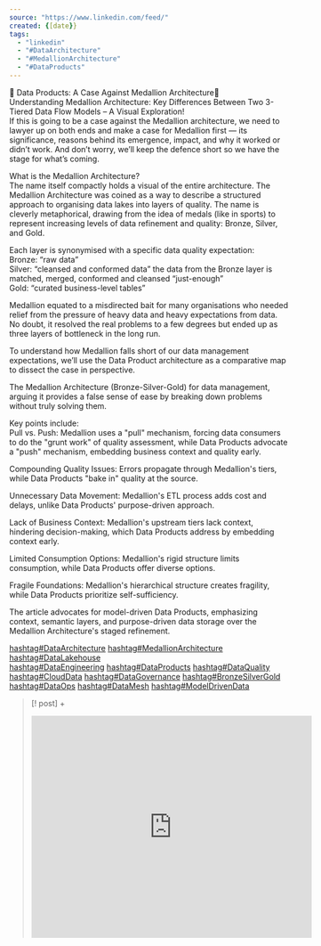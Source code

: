 ```yaml
---
source: "https://www.linkedin.com/feed/"
created: {[date}}
tags:
  - "linkedin"
  - "#DataArchitecture"
  - "#MedallionArchitecture"
  - "#DataProducts"
---
```

🚀 Data Products: A Case Against Medallion Architecture🚀  
Understanding Medallion Architecture: Key Differences Between Two 3-Tiered Data Flow Models – A Visual Exploration!  
If this is going to be a case against the Medallion architecture, we need to lawyer up on both ends and make a case for Medallion first — its significance, reasons behind its emergence, impact, and why it worked or didn’t work. And don’t worry, we’ll keep the defence short so we have the stage for what’s coming.  
  
What is the Medallion Architecture?  
The name itself compactly holds a visual of the entire architecture. The  
Medallion Architecture was coined as a way to describe a structured approach to organising data lakes into layers of quality. The name is cleverly metaphorical, drawing from the idea of medals (like in sports) to represent increasing levels of data refinement and quality: Bronze, Silver, and Gold.  
  
Each layer is synonymised with a specific data quality expectation:  
Bronze: “raw data”  
Silver: “cleansed and conformed data” the data from the Bronze layer is matched, merged, conformed and cleansed “just-enough”  
Gold: “curated business-level tables”  
  
Medallion equated to a misdirected bait for many organisations who needed relief from the pressure of heavy data and heavy expectations from data. No doubt, it resolved the real problems to a few degrees but ended up as three layers of bottleneck in the long run.  
  
To understand how Medallion falls short of our data management expectations, we’ll use the Data Product architecture as a comparative map to dissect the case in perspective.  
  
The Medallion Architecture (Bronze-Silver-Gold) for data management, arguing it provides a false sense of ease by breaking down problems without truly solving them.  
  
Key points include:  
Pull vs. Push: Medallion uses a "pull" mechanism, forcing data consumers to do the "grunt work" of quality assessment, while Data Products advocate a "push" mechanism, embedding business context and quality early.  
  
Compounding Quality Issues: Errors propagate through Medallion's tiers, while Data Products "bake in" quality at the source.  
  
Unnecessary Data Movement: Medallion's ETL process adds cost and delays, unlike Data Products' purpose-driven approach.  
  
Lack of Business Context: Medallion's upstream tiers lack context, hindering decision-making, which Data Products address by embedding context early.  
  
Limited Consumption Options: Medallion's rigid structure limits consumption, while Data Products offer diverse options.  
  
Fragile Foundations: Medallion's hierarchical structure creates fragility, while Data Products prioritize self-sufficiency.  
  
The article advocates for model-driven Data Products, emphasizing context, semantic layers, and purpose-driven data storage over the Medallion Architecture's staged refinement.  
  
[hashtag#DataArchitecture](https://www.linkedin.com/feed/hashtag/?keywords=dataarchitecture&highlightedUpdateUrns=urn%3Ali%3Aactivity%3A7307006208421371904) [hashtag#MedallionArchitecture](https://www.linkedin.com/feed/hashtag/?keywords=medallionarchitecture&highlightedUpdateUrns=urn%3Ali%3Aactivity%3A7307006208421371904) [hashtag#DataLakehouse](https://www.linkedin.com/feed/hashtag/?keywords=datalakehouse&highlightedUpdateUrns=urn%3Ali%3Aactivity%3A7307006208421371904)  
[hashtag#DataEngineering](https://www.linkedin.com/feed/hashtag/?keywords=dataengineering&highlightedUpdateUrns=urn%3Ali%3Aactivity%3A7307006208421371904) [hashtag#DataProducts](https://www.linkedin.com/feed/hashtag/?keywords=dataproducts&highlightedUpdateUrns=urn%3Ali%3Aactivity%3A7307006208421371904) [hashtag#DataQuality](https://www.linkedin.com/feed/hashtag/?keywords=dataquality&highlightedUpdateUrns=urn%3Ali%3Aactivity%3A7307006208421371904)  
[hashtag#CloudData](https://www.linkedin.com/feed/hashtag/?keywords=clouddata&highlightedUpdateUrns=urn%3Ali%3Aactivity%3A7307006208421371904) [hashtag#DataGovernance](https://www.linkedin.com/feed/hashtag/?keywords=datagovernance&highlightedUpdateUrns=urn%3Ali%3Aactivity%3A7307006208421371904) [hashtag#BronzeSilverGold](https://www.linkedin.com/feed/hashtag/?keywords=bronzesilvergold&highlightedUpdateUrns=urn%3Ali%3Aactivity%3A7307006208421371904)  
[hashtag#DataOps](https://www.linkedin.com/feed/hashtag/?keywords=dataops&highlightedUpdateUrns=urn%3Ali%3Aactivity%3A7307006208421371904) [hashtag#DataMesh](https://www.linkedin.com/feed/hashtag/?keywords=datamesh&highlightedUpdateUrns=urn%3Ali%3Aactivity%3A7307006208421371904) [hashtag#ModelDrivenData](https://www.linkedin.com/feed/hashtag/?keywords=modeldrivendata&highlightedUpdateUrns=urn%3Ali%3Aactivity%3A7307006208421371904)
> [! post] +
> <iframe src="https://www.linkedin.com/embed/feed/update/urn:li:share:7307006207129489408?collapsed=1" height="399" width="504" frameborder="0" allowfullscreen="" title="Embedded post"></iframe>
